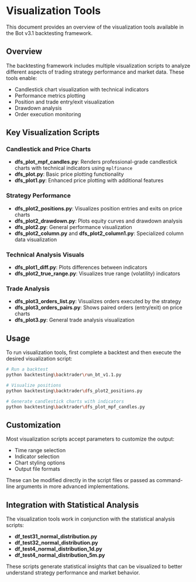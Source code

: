 # Visualization Tools

This document provides an overview of the visualization tools available in the Bot v3.1 backtesting framework.

## Overview

The backtesting framework includes multiple visualization scripts to analyze different aspects of trading strategy performance and market data. These tools enable:

- Candlestick chart visualization with technical indicators
- Performance metrics plotting
- Position and trade entry/exit visualization
- Drawdown analysis
- Order execution monitoring

## Key Visualization Scripts

### Candlestick and Price Charts

- **dfs_plot_mpf_candles.py**: Renders professional-grade candlestick charts with technical indicators using `mplfinance`
- **dfs_plot.py**: Basic price plotting functionality
- **dfs_plot1.py**: Enhanced price plotting with additional features

### Strategy Performance

- **dfs_plot2_positions.py**: Visualizes position entries and exits on price charts
- **dfs_plot2_drawdown.py**: Plots equity curves and drawdown analysis
- **dfs_plot2.py**: General performance visualization
- **dfs_plot2_column.py** and **dfs_plot2_column1.py**: Specialized column data visualization

### Technical Analysis Visuals

- **dfs_plot1_diff.py**: Plots differences between indicators
- **dfs_plot2_true_range.py**: Visualizes true range (volatility) indicators

### Trade Analysis

- **dfs_plot3_orders_list.py**: Visualizes orders executed by the strategy
- **dfs_plot3_orders_pairs.py**: Shows paired orders (entry/exit) on price charts
- **dfs_plot3.py**: General trade analysis visualization

## Usage

To run visualization tools, first complete a backtest and then execute the desired visualization script:

```bash
# Run a backtest
python backtesting\backtrader\run_bt_v1.1.py

# Visualize positions
python backtesting\backtrader\dfs_plot2_positions.py

# Generate candlestick charts with indicators
python backtesting\backtrader\dfs_plot_mpf_candles.py
```

## Customization

Most visualization scripts accept parameters to customize the output:

- Time range selection
- Indicator selection
- Chart styling options
- Output file formats

These can be modified directly in the script files or passed as command-line arguments in more advanced implementations.

## Integration with Statistical Analysis

The visualization tools work in conjunction with the statistical analysis scripts:

- **df_test31_normal_distribution.py**
- **df_test32_normal_distribution.py**
- **df_test4_normal_distribution_1d.py**
- **df_test4_normal_distribution_5m.py**

These scripts generate statistical insights that can be visualized to better understand strategy performance and market behavior.